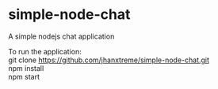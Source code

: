 # simple-node-chat
A simple nodejs chat application

To run the application:<br/>
git clone https://github.com/jhanxtreme/simple-node-chat.git<br/>
npm install<br/>
npm start<br/>
